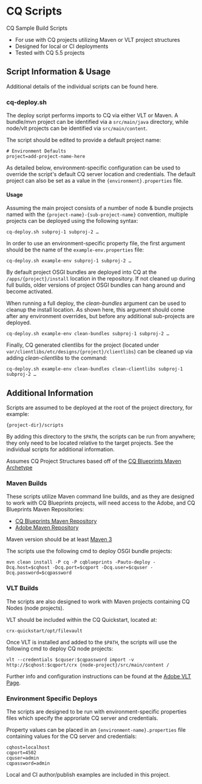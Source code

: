 CQ Scripts
==========

CQ Sample Build Scripts

* For use with CQ projects utilizing Maven or VLT project structures
* Designed for local or CI deployments
* Tested with CQ 5.5 projects


Script Information & Usage
--------------------------

Additional details of the individual scripts can be found here.

### cq-deploy.sh

The deploy script performs imports to CQ via either VLT or Maven. A bundle/mvn project can be identified via a ```src/main/java``` directory, while node/vlt projects can be identified via ```src/main/content```.

The script should be edited to provide a default project name:

```
# Environment Defaults
project=add-project-name-here
```

As detailed below, environment-specific configuration can be used to override the script's default CQ server location and credentials. The default project can also be set as a value in the ```{environment}.properties``` file.

#### Usage

Assuming the main project consists of a number of node & bundle projects named with the ```{project-name}-{sub-project-name}``` convention, multiple projects can be deployed using the following syntax:

```
cq-deploy.sh subproj-1 subproj-2 …
```

In order to use an environment-specific property file, the first argument should be the name of the ```example-env.properties``` file:

```
cq-deploy.sh example-env subproj-1 subproj-2 …
```

By default project OSGI bundles are deployed into CQ at the ```/apps/{project}/install``` location in the repository. If not cleaned up during full builds, older versions of project OSGI bundles can hang around and become activated.

When running a full deploy, the *clean-bundles* argument can be used to cleanup the install location. As shown here, this argument should come after any environment overrides, but before any additional sub-projects are deployed.

```
cq-deploy.sh example-env clean-bundles subproj-1 subproj-2 …
```

Finally, CQ generated clientlibs for the project (located under ```var/clientlibs/etc/designs/{project}/clientlibs```) can be cleaned up via adding *clean-clientlibs* to the command:

```
cq-deploy.sh example-env clean-bundles clean-clientlibs subproj-1 subproj-2 …
```


Additional Information
----------------------

Scripts are assumed to be deployed at the root of the project directory, for example:

```
{project-dir}/scripts
```

By adding this directory to the ```$PATH```, the scripts can be run from anywhere; they only need to be located relative to the target projects. See the individual scripts for additional information.

Assumes CQ Project Structures based off of the [CQ Blueprints Maven Archetype](http://www.cqblueprints.com/xwiki/bin/view/Blue+Prints/The+CQ+Project+Maven+Archetype)

### Maven Builds

These scripts utilize Maven command line builds, and as they are designed to work with CQ Blueprints projects, will need access to the Adobe, and CQ Blueprints Maven Repositories:

* [CQ Blueprints Maven Repository](http://www.cqblueprints.com/xwiki/bin/view/Blue+Prints/Connecting+to+the+CQ+Blueprints+Repository)
* [Adobe Maven Repository](http://www.cqblueprints.com/xwiki/bin/view/Blue+Prints/Connecting+to+the+Adobe+Maven+Repository)

Maven version should be at least [Maven 3](http://maven.apache.org/)

The scripts use the following cmd to deploy OSGI bundle projects:

```
mvn clean install -P cq -P cqblueprints -Pauto-deploy -Dcq.host=$cqhost -Dcq.port=$cqport -Dcq.user=$cquser -Dcq.password=$cqpassword
```

### VLT Builds

The scripts are also designed to work with Maven projects containing CQ Nodes (node projects).

VLT should be included within the CQ Quickstart, located at:

```
crx-quickstart/opt/filevault
```

Once VLT is installed and added to the ```$PATH```, the scripts will use the following cmd to deploy CQ node projects:

```
vlt --credentials $cquser:$cqpassword import -v http://$cqhost:$cqport/crx {node-project}/src/main/content /
```

Further info and configuration instructions can be found at the [Adobe VLT Page](http://dev.day.com/docs/en/cq/current/core/how_to/how_to_use_the_vlttool.html).

### Environment Specific Deploys

The scripts are designed to be run with environment-specific properties files which specify the approriate CQ server and credentials.

Property values can be placed in an ```{environment-name}.properties``` file containing values for the CQ server and credentials:

```
cqhost=localhost
cqport=4502
cquser=admin
cqpassword=admin
```

Local and CI author/publish examples are included in this project.
